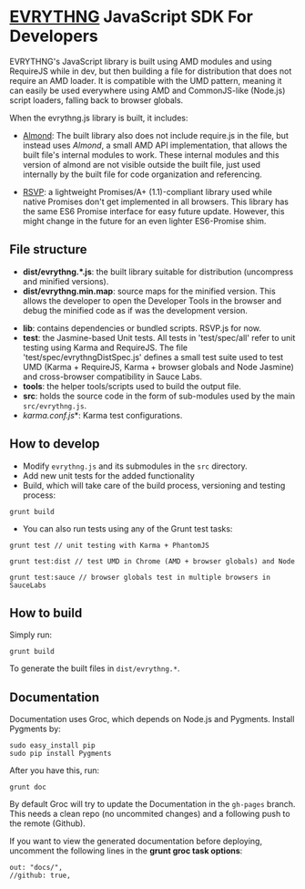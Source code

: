 # [EVRYTHNG](https://www.evrythng.com) JavaScript SDK For Developers

EVRYTHNG's JavaScript library is built using AMD modules and using RequireJS while
in dev, but then building a file for distribution that does not require an AMD loader.
It is compatible with the UMD pattern, meaning it can easily be used everywhere using
AMD and CommonJS-like (Node.js) script loaders, falling back to browser globals.


When the evrythng.js library is built, it includes:

- [Almond](https://github.com/jrburke/almond): The built library also does not include 
require.js in the file, but instead uses *Almond*, a small AMD API implementation, that 
allows the built file's internal modules to work. These internal modules and this version 
of almond are not visible outside the built file, just used internally by the built file 
for code organization and referencing.

- [RSVP](https://github.com/tildeio/rsvp.js): a lightweight Promises/A+ (1.1)-compliant
library used while native Promises don't get implemented in all browsers. This library 
has the same ES6 Promise interface for easy future update. However, this might change in 
the future for an even lighter ES6-Promise shim.


## File structure

- **dist/evrythng.*.js**: the built library suitable for distribution 
(uncompress and minified versions).
- **dist/evrythng.min.map**: source maps for the minified version. This allows the 
developer to open the Developer Tools in the browser and debug the minified code as if
was the development version.
* **lib**: contains dependencies or bundled scripts. RSVP.js for now.
* **test**: the Jasmine-based Unit tests. All tests in 'test/spec/all' refer to unit
testing using Karma and RequireJS. The file 'test/spec/evrythngDistSpec.js' defines
a small test suite used to test UMD (Karma + RequireJS, Karma + browser globals and 
Node Jasmine) and cross-browser compatibility in Sauce Labs.
* **tools**: the helper tools/scripts used to build the output file.
* **src**: holds the source code in the form of sub-modules used by the main 
`src/evrythng.js`.
* **karma.conf*.js**: Karma test configurations.

## How to develop

- Modify `evrythng.js` and its submodules in the `src` directory.
- Add new unit tests for the added functionality
- Build, which will take care of the build process, versioning and testing process:

```
grunt build
```
  
- You can also run tests using any of the Grunt test tasks:

```
grunt test // unit testing with Karma + PhantomJS    
```

```
grunt test:dist // test UMD in Chrome (AMD + browser globals) and Node
```

```
grunt test:sauce // browser globals test in multiple browsers in SauceLabs
```

## How to build

Simply run:

    grunt build

To generate the built files in `dist/evrythng.*`.

## Documentation

Documentation uses Groc, which depends on Node.js and Pygments. Install 
Pygments by:

    sudo easy_install pip
    sudo pip install Pygments
    
After you have this, run:

    grunt doc
    
By default Groc will try to update the Documentation in the `gh-pages` branch.
This needs a clean repo (no uncommited changes) and a following push to the 
remote (Github).

If you want to view the generated documentation before deploying, uncomment the
following lines in the **grunt groc task options**:

    out: "docs/",
    //github: true,
